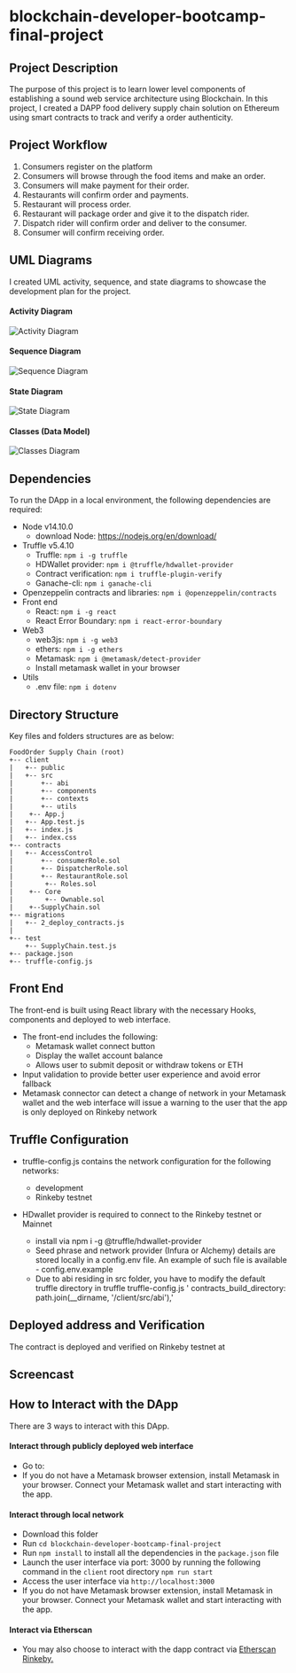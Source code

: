 # blockchain-developer-bootcamp-final-project

## Project Description
The purpose of this project is to learn lower level components of establishing a sound web service architecture using Blockchain. 
In this project, I created a DAPP food delivery supply chain solution on Ethereum using smart contracts to track and verify a order authenticity.

## Project Workflow
1. Consumers register on the platform
2. Consumers will browse through the food items and make an order.
3. Consumers will make payment for their order.
4. Restaurants will confirm order and payments.
5. Restaurant will process order.
6. Restaurant will package order and give it to the dispatch rider.
6. Dispatch rider will confirm order and deliver to the consumer.
7. Consumer will confirm receiving order.


## UML Diagrams
I created UML activity, sequence, and state diagrams to showcase the development plan for the project.

#### Activity Diagram
![Activity Diagram](images/activity_diagram.png)

#### Sequence Diagram
![Sequence Diagram](images/sequence_diagram.png)

#### State Diagram
![State Diagram](images/state_diagram.png)

#### Classes (Data Model)
![Classes Diagram](images/class_diagram.png)


## Dependencies
To run the DApp in a local environment, the following dependencies are required:
* Node v14.10.0
  * download Node: https://nodejs.org/en/download/
* Truffle v5.4.10
  * Truffle: ``npm i -g truffle``
  * HDWallet provider:  ``npm i @truffle/hdwallet-provider``
  * Contract verification: ``npm i truffle-plugin-verify``
  * Ganache-cli: ``npm i ganache-cli``
* Openzeppelin contracts and libraries: ``npm i @openzeppelin/contracts``
* Front end 
  * React: ``npm i -g react``
  * React Error Boundary: ``npm i react-error-boundary``
* Web3
  * web3js: ``npm i -g web3``
  * ethers: ``npm i -g ethers``
  * Metamask: ``npm i @metamask/detect-provider``
  * Install metamask wallet in your browser
* Utils
  * .env file: ``npm i dotenv``

## Directory Structure
Key files and folders structures are as below:
```
FoodOrder Supply Chain (root)
+-- client
|   +-- public
|   +-- src
|       +-- abi
|       +-- components
|       +-- contexts
|       +-- utils
|    +-- App.j
|   +-- App.test.js
|   +-- index.js
|   +-- index.css
+-- contracts
|   +-- AccessControl
|       +-- consumerRole.sol
|       +-- DispatcherRole.sol
|       +-- RestaurantRole.sol
|        +-- Roles.sol
|    +-- Core
|        +-- Ownable.sol
|    +--SupplyChain.sol
+-- migrations
|   +-- 2_deploy_contracts.js 
|
+-- test
    +-- SupplyChain.test.js
+-- package.json
+-- truffle-config.js
```

## Front End
The front-end is built using React library with the necessary Hooks, components and deployed to web interface.

- The front-end includes the following:
    - Metamask wallet connect button
    - Display the wallet account balance
    - Allows user to submit deposit or withdraw tokens or ETH
-  Input validation to provide better user experience and avoid error fallback
-  Metamask connector can detect a change of network in your Metamask wallet and the web interface will issue a warning to the user that the app is only deployed on Rinkeby network


## Truffle Configuration
- truffle-config.js contains the network configuration for the following networks:
    - development
    - Rinkeby testnet

- HDwallet provider is required to connect to the Rinkeby testnet or Mainnet
    - install via npm i -g @truffle/hdwallet-provider
    - Seed phrase and network provider (Infura or Alchemy) details are stored locally in a config.env file. An example of such file is available - config.env.example
    - Due to abi residing in src folder, you have to modify the default truffle directory in truffle truffle-config.js
    ' contracts_build_directory: path.join(__dirname, '/client/src/abi'),'

## Deployed address and Verification
The contract is deployed and verified on Rinkeby testnet at 

## Screencast


## How to Interact with the DApp
There are 3 ways to interact with this DApp.
#### Interact through publicly deployed web interface
* Go to: 
* If you do not have a Metamask browser extension, install Metamask in your browser. Connect your Metamask wallet and start interacting with the app.
#### Interact through local network
  * Download this folder 
  * Run ``cd blockchain-developer-bootcamp-final-project``
  * Run ``npm install`` to install all the dependencies in the ``package.json`` file
  * Launch the user interface via port: 3000 by running the following command in the ``client`` root directory
  ``npm run start``
  * Access the user interface via ``http://localhost:3000``
  * If you do not have Metamask browser extension, install Metamask in your browser. Connect your Metamask wallet and start interacting with the app.
  
#### Interact via Etherscan
  * You may also choose to interact with the dapp contract via [Etherscan Rinkeby.](https://rinkeby.etherscan.io/address/)